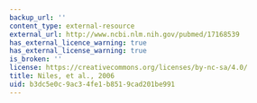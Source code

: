 ```yaml
---
backup_url: ''
content_type: external-resource
external_url: http://www.ncbi.nlm.nih.gov/pubmed/17168539
has_external_licence_warning: true
has_external_license_warning: true
is_broken: ''
license: https://creativecommons.org/licenses/by-nc-sa/4.0/
title: Niles, et al., 2006
uid: b3dc5e0c-9ac3-4fe1-b851-9cad201be991
---
```

